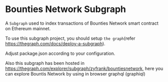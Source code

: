 # Bounties Network Subgraph

A ```Subgraph``` used to index transactions of Bounties Network smart contract on Ethereum mainnet.

To use this subgraph project, you should setup ```the graph```(refer https://thegraph.com/docs/deploy-a-subgraph).

Adjust package.json according to your configuration.

Also this subgraph has been hosted in https://thegraph.com/explorer/subgraph/zyfrank/bountiesnetwork, here you can explore Bountis Network by using in browser graphql (graphiql)